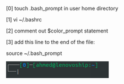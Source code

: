 
[0] touch .bash_prompt in user home directory

[1] vi ~/.bashrc

[2] comment out $color_prompt statement

[3] add this line to the end of the file:

source ~/.bash_prompt

![screenshot](https://github.com/airrloww/linux-custom-config/blob/main/bash_prompt/screenshot.png?raw=true)
